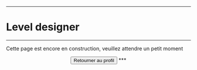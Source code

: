 ***
# Level designer
***
Cette page est encore en construction, veuillez attendre un petit moment


<div align="center"> <button onclick="window.location.href='https://azrael-iii.github.io/Portfolio.github.io/about';">Retourner au profil</button>
***